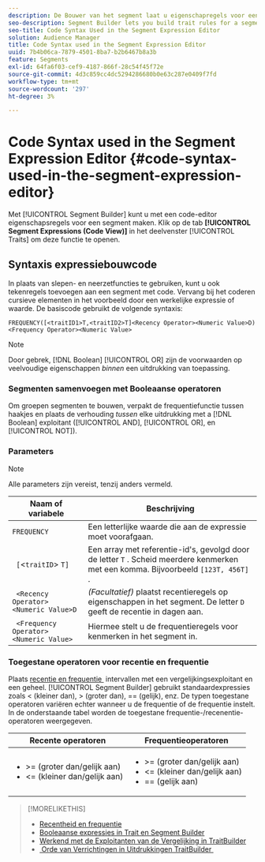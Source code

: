 ```yaml
---
description: De Bouwer van het segment laat u eigenschapregels voor een segment bouwen gebruikend een coderedacteur. Klik op het tabblad Segmentexpressies (Codeweergave) in het deelvenster Vertrekken om deze functie te openen.
seo-description: Segment Builder lets you build trait rules for a segment using a code editor. Click the Segment Expressions (Code View) tab in the Traits panel to access this feature.
seo-title: Code Syntax Used in the Segment Expression Editor
solution: Audience Manager
title: Code Syntax used in the Segment Expression Editor
uuid: 7b4b06ca-7879-4501-8ba7-b2b6467b8a3b
feature: Segments
exl-id: 64fa6f03-cef9-4187-866f-28c54f45f72e
source-git-commit: 4d3c859cc4dc5294286680b0e63c287e0409f7fd
workflow-type: tm+mt
source-wordcount: '297'
ht-degree: 3%

---
```


# Code Syntax used in the Segment Expression Editor {#code-syntax-used-in-the-segment-expression-editor}

Met [!UICONTROL Segment Builder] kunt u met een code-editor eigenschapsregels voor een segment maken. Klik op de tab **[!UICONTROL Segment Expressions (Code View)]** in het deelvenster [!UICONTROL Traits] om deze functie te openen.

## Syntaxis expressiebouwcode

In plaats van slepen- en neerzetfuncties te gebruiken, kunt u ook tekenregels toevoegen aan een segment met code. Vervang bij het coderen cursieve elementen in het voorbeeld door een werkelijke expressie of waarde. De basiscode gebruikt de volgende syntaxis:

```
FREQUENCY([<traitID1>T,<traitID2>T]<Recency Operator><Numeric Value>D)
<Frequency Operator><Numeric Value>
```

>[!NOTE]
>
>Door gebrek, [!DNL Boolean] [!UICONTROL OR] zijn de voorwaarden op veelvoudige eigenschappen *binnen* een uitdrukking van toepassing.

### Segmenten samenvoegen met Booleaanse operatoren

Om groepen segmenten te bouwen, verpakt de frequentiefunctie tussen haakjes en plaats de verhouding *tussen* elke uitdrukking met a [!DNL Boolean] exploitant ([!UICONTROL AND], [!UICONTROL OR], en [!UICONTROL NOT]).

### Parameters

>[!NOTE]
>
>Alle parameters zijn vereist, tenzij anders vermeld.

| Naam of variabele | Beschrijving |
|---|---|
| `FREQUENCY` | Een letterlijke waarde die aan de expressie moet voorafgaan. |
| ` [`&lt;`traitID`> `T]` | Een array met referentie-id&#39;s, gevolgd door de letter `T` . Scheid meerdere kenmerken met een komma. Bijvoorbeeld `[123T, 456T]` . |
| ` <Recency Operator><Numeric Value>D` | *(Facultatief)* plaatst recentieregels op eigenschappen in het segment. De letter `D` geeft de recentie in dagen aan. |
| ` <Frequency Operator><Numeric Value>` | Hiermee stelt u de frequentieregels voor kenmerken in het segment in. |

### Toegestane operatoren voor recentie en frequentie

Plaats [&#x200B; recentie en frequentie &#x200B;](../../features/segments/recency-and-frequency.md) intervallen met een vergelijkingsexploitant en een geheel. [!UICONTROL Segment Builder] gebruikt standaardexpressies zoals &lt; (kleiner dan), > (groter dan), == (gelijk), enz. De typen toegestane operatoren variëren echter wanneer u de frequentie of de frequentie instelt. In de onderstaande tabel worden de toegestane frequentie-/recenentie-operatoren weergegeven.

<table id="table_2F92617CB472442BA5639E24DB4E43D3"> 
 <thead> 
  <tr> 
   <th colname="col1" class="entry"> Recente operatoren </th> 
   <th colname="col2" class="entry"> Frequentieoperatoren </th> 
  </tr> 
 </thead>
 <tbody> 
  <tr> 
   <td colname="col1"> 
    <ul id="ul_66D11A34097648A997BA5C6CCC38503A"> 
     <li id="li_EA0B607E58834E62B427C0B7626C2BD1">&gt;= (groter dan/gelijk aan) </li> 
     <li id="li_CFE3D2DBEF424093A0497A70324D5B31">&lt;= (kleiner dan/gelijk aan) </li> 
    </ul> </td> 
   <td colname="col2"> 
    <ul id="ul_A5A38BCD71B844F0B5FB28256069F87E"> 
     <li id="li_EA17C353214E4C2EA2B70169C94A2E53">&gt;= (groter dan/gelijk aan) </li> 
     <li id="li_87CE5CCC6B44446BB2FD0AAD47712368">&lt;= (kleiner dan/gelijk aan) </li> 
     <li id="li_7E922AEF3A524E78A18A9F6ECBF7460B">== (gelijk aan) </li> 
    </ul> </td> 
  </tr> 
 </tbody> 
</table>

>[!MORELIKETHIS]
>
>* [Recentheid en frequentie](../../features/segments/recency-and-frequency.md)
>* [Booleaanse expressies in Trait en Segment Builder](../../reference/boolean-expressions-tsb.md)
>* [&#x200B; Werkend met de Exploitanten van de Vergelijking in TraitBuilder &#x200B;](../../features/traits/trait-comparison-operators.md)
>* [&#x200B; Orde van Verrichtingen in Uitdrukkingen TraitBuilder &#x200B;](../../features/traits/trait-operator-precedence.md)
